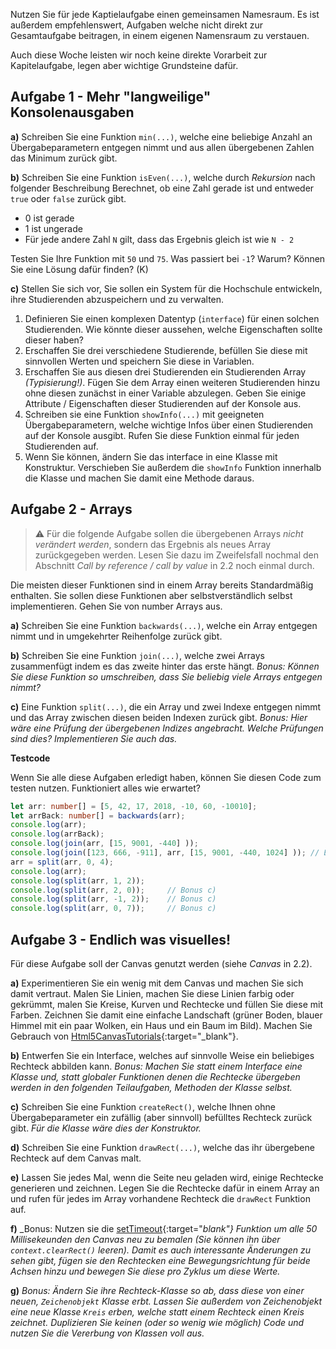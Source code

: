 <!-- # Praktukumsaufgabe 2.2 -->

Nutzen Sie für jede Kaptielaufgabe einen gemeinsamen Namesraum. Es ist außerdem empfehlenswert, Aufgaben welche nicht direkt zur Gesamtaufgabe beitragen, in einem eigenen Namensraum zu verstauen.

Auch diese Woche leisten wir noch keine direkte Vorarbeit zur Kapitelaufgabe, legen aber wichtige Grundsteine dafür.

## Aufgabe 1 - Mehr "langweilige" Konsolenausgaben

**a)** Schreiben Sie eine Funktion `min(...)`, welche eine beliebige Anzahl an Übergabeparametern entgegen nimmt und aus allen übergebenen Zahlen das Minimum zurück gibt.

**b)** Schreiben Sie eine Funktion `isEven(...)`, welche durch _Rekursion_ nach folgender Beschreibung Berechnet, ob eine Zahl gerade ist und entweder `true` oder `false` zurück gibt.
- 0 ist gerade
- 1 ist ungerade
- Für jede andere Zahl `N` gilt, dass das Ergebnis gleich ist wie `N - 2`  

Testen Sie Ihre Funktion mit `50` und `75`. Was passiert bei `-1`? Warum? Können Sie eine Lösung dafür finden? (K)

**c)** Stellen Sie sich vor, Sie sollen ein System für die Hochschule entwickeln, ihre Studierenden abzuspeichern und zu verwalten.

1. Definieren Sie einen komplexen Datentyp (`interface`) für einen solchen Studierenden. Wie könnte dieser aussehen, welche Eigenschaften sollte dieser haben?
2. Erschaffen Sie drei verschiedene Studierende, befüllen Sie diese mit sinnvollen Werten und speichern Sie diese in Variablen.
3. Erschaffen Sie aus diesen drei Studierenden ein Studierenden Array _(Typisierung!)_. Fügen Sie dem Array einen weiteren Studierenden hinzu ohne diesen zunächst in einer Variable abzulegen. Geben Sie einige Attribute / Eigenschaften dieser Studierenden auf der Konsole aus.
4. Schreiben sie eine Funktion `showInfo(...)` mit geeigneten Übergabeparametern, welche wichtige Infos über einen Studierenden auf der Konsole ausgibt. Rufen Sie diese Funktion einmal für jeden Studierenden auf.
5. Wenn Sie können, ändern Sie das interface in eine Klasse mit Konstruktur. Verschieben Sie außerdem die `showInfo` Funktion innerhalb die Klasse und machen Sie damit eine Methode daraus.


## Aufgabe 2 - Arrays

> ⚠️ Für die folgende Aufgabe sollen die übergebenen Arrays _nicht verändert werden_, sondern das Ergebnis als neues Array zurückgegeben werden. Lesen Sie dazu im Zweifelsfall nochmal den Abschnitt *Call by reference / call by value* in 2.2 noch einmal durch.

Die meisten dieser Funktionen sind in einem Array bereits Standardmäßig enthalten. Sie sollen diese Funktionen aber selbstverständlich selbst implementieren. Gehen Sie von number Arrays aus.

**a)** Schreiben Sie eine Funktion `backwards(...)`, welche ein Array entgegen nimmt und in umgekehrter Reihenfolge zurück gibt.

**b)** Schreiben Sie eine Funktion `join(...)`, welche zwei Arrays zusammenfügt indem es das zweite hinter das erste hängt. _Bonus: Können Sie diese Funktion so umschreiben, dass Sie beliebig viele Arrays entgegen nimmt?_

**c)** Eine Funktion `split(...)`, die ein Array und zwei Indexe entgegen nimmt und das Array zwischen diesen beiden Indexen zurück gibt. _Bonus: Hier wäre eine Prüfung der übergebenen Indizes angebracht. Welche Prüfungen sind dies? Implementieren Sie auch das._

**Testcode**

Wenn Sie alle diese Aufgaben erledigt haben, können Sie diesen Code zum testen nutzen. Funktioniert alles wie erwartet?

```ts
let arr: number[] = [5, 42, 17, 2018, -10, 60, -10010];
let arrBack: number[] = backwards(arr);
console.log(arr);
console.log(arrBack);
console.log(join(arr, [15, 9001, -440] ));
console.log(join([123, 666, -911], arr, [15, 9001, -440, 1024] )); // Bonus b)
arr = split(arr, 0, 4);
console.log(arr);
console.log(split(arr, 1, 2));
console.log(split(arr, 2, 0));     // Bonus c)
console.log(split(arr, -1, 2));    // Bonus c)
console.log(split(arr, 0, 7));     // Bonus c)
```

## Aufgabe 3 - Endlich was visuelles!

Für diese Aufgabe soll der Canvas genutzt werden (siehe *Canvas* in 2.2).

**a)** Experimentieren Sie ein wenig mit dem Canvas und machen Sie sich damit vertraut. Malen Sie Linien, machen Sie diese Linien farbig oder gekrümmt, malen Sie Kreise, Kurven und Rechtecke und füllen Sie diese mit Farben. Zeichnen Sie damit eine einfache Landschaft (grüner Boden, blauer Himmel mit ein paar Wolken, ein Haus und ein Baum im Bild). Machen Sie Gebrauch von [Html5CanvasTutorials](https://www.html5canvastutorials.com/tutorials/html5-canvas-lines/){:target="_blank"}.

**b)** Entwerfen Sie ein Interface, welches auf sinnvolle Weise ein beliebiges Rechteck abbilden kann. _Bonus: Machen Sie statt einem Interface eine Klasse und, statt globaler Funktionen denen die Rechtecke übergeben werden in den folgenden Teilaufgaben, Methoden der Klasse selbst._

**c)** Schreiben Sie eine Funktion `createRect()`, welche Ihnen ohne Übergabeparameter ein zufällig (aber sinnvoll) befülltes Rechteck zurück gibt. _Für die Klasse wäre dies der Konstruktor._

**d)** Schreiben Sie eine Funktion `drawRect(...)`, welche das ihr übergebene Rechteck auf dem Canvas malt.

**e)** Lassen Sie jedes Mal, wenn die Seite neu geladen wird, einige Rechtecke generieren und zeichnen. Legen Sie die Rechtecke dafür in einem Array an und rufen für jedes im Array vorhandene Rechteck die `drawRect` Funktion auf.

**f)** _Bonus: Nutzen sie die [setTimeout](https://www.w3schools.com/jsref/met_win_settimeout.asp){:target="_blank"} Funktion um alle 50 Millisekeunden den Canvas neu zu bemalen (Sie können ihn über `context.clearRect()` leeren). Damit es auch interessante Änderungen zu sehen gibt, fügen sie den Rechtecken eine Bewegungsrichtung für beide Achsen hinzu und bewegen Sie diese pro Zyklus um diese Werte._

**g)** _Bonus: Ändern Sie ihre Rechteck-Klasse so ab, dass diese von einer neuen, `Zeichenobjekt` Klasse erbt. Lassen Sie außerdem von Zeichenobjekt eine neue Klasse `Kreis` erben, welche statt einem Rechteck einen Kreis zeichnet. Duplizieren Sie keinen (oder so wenig wie möglich) Code und nutzen Sie die Vererbung von Klassen voll aus._